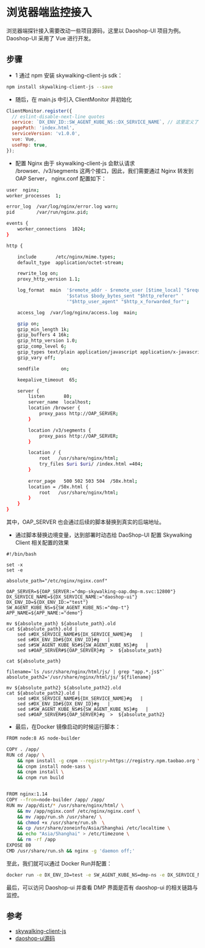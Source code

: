# 浏览器端监控接入

浏览器端探针接入需要改动一些项目源码，这里以 Daoshop-UI 项目为例。
Daoshop-UI 采用了 Vue 进行开发。

## 步骤
- 1 通过 npm 安装 skywalking-client-js sdk：
```bash
npm install skywalking-client-js --save
```

- 随后，在 main.js 中引入 ClientMonitor 并初始化
```js
ClientMonitor.register({
  // eslint-disable-next-line quotes
  service: `DX_ENV_ID::SW_AGENT_KUBE_NS::DX_SERVICE_NAME`, // 这里定义了三个环境变量，分别代表 DMP 环境Code，对应的 Kubenetes Namespace，服务名。后续会在脚本里面对其替换。
  pagePath: 'index.html',
  serviceVersion: 'v1.0.0',
  vue: Vue,
  useFmp: true,
});
```

- 配置 Nginx
由于 skywalking-client-js 会默认请求 /browser、/v3/segments 这两个接口，因此，我们需要通过 Nginx 转发到 OAP Server， nginx.conf 配置如下：
```bash
user  nginx;
worker_processes  1;

error_log  /var/log/nginx/error.log warn;
pid        /var/run/nginx.pid;

events {
    worker_connections  1024;
}

http {

    include       /etc/nginx/mime.types;
    default_type  application/octet-stream;

    rewrite_log on;
    proxy_http_version 1.1;

    log_format  main  '$remote_addr - $remote_user [$time_local] "$request" '
                      '$status $body_bytes_sent "$http_referer" '
                      '"$http_user_agent" "$http_x_forwarded_for"';

    access_log  /var/log/nginx/access.log  main;

    gzip on;
    gzip_min_length 1k;
    gzip_buffers 4 16k;
    gzip_http_version 1.0;
    gzip_comp_level 6;
    gzip_types text/plain application/javascript application/x-javascript text/css application/xml text/javascript application/x-httpd-php image/jpeg image/gif image/png;
    gzip_vary off;

    sendfile        on;

    keepalive_timeout  65;

    server {
        listen       80;
        server_name  localhost;
        location /browser {
            proxy_pass http://OAP_SERVER;
        }

        location /v3/segments {
            proxy_pass http://OAP_SERVER;
        }

        location / {
            root   /usr/share/nginx/html;
            try_files $uri $uri/ /index.html =404;
        }
        
        error_page   500 502 503 504  /50x.html;
        location = /50x.html {
            root   /usr/share/nginx/html;
        }
    }
}
```
其中，OAP_SERVER 也会通过后续的脚本替换到真实的后端地址。

- 通过脚本替换边境变量，达到部署时动态给 DaoShop-UI 配置 Skywalking Client 相关配置的效果
```shell
#!/bin/bash

set -x
set -e

absolute_path="/etc/nginx/nginx.conf"

OAP_SERVER=${OAP_SERVER:="dmp-skywalking-oap.dmp-m.svc:12800"}
DX_SERVICE_NAME=${DX_SERVICE_NAME:="daoshop-ui"}
DX_ENV_ID=${DX_ENV_ID:="test"}
SW_AGENT_KUBE_NS=${SW_AGENT_KUBE_NS:="dmp-t"}
APP_NAME=${APP_NAME:="demo"}

mv ${absolute_path} ${absolute_path}.old
cat ${absolute_path}.old | 
    sed s#DX_SERVICE_NAME#${DX_SERVICE_NAME}#g   |
    sed s#DX_ENV_ID#${DX_ENV_ID}#g   |
    sed s#SW_AGENT_KUBE_NS#${SW_AGENT_KUBE_NS}#g   |
    sed s#OAP_SERVER#${OAP_SERVER}#g  >  ${absolute_path}

cat ${absolute_path}

filename=`ls /usr/share/nginx/html/js/ | grep "app.*.js$"`
absolute_path2='/usr/share/nginx/html/js/'${filename}

mv ${absolute_path2} ${absolute_path2}.old
cat ${absolute_path2}.old |
    sed s#DX_SERVICE_NAME#${DX_SERVICE_NAME}#g   |
    sed s#DX_ENV_ID#${DX_ENV_ID}#g   |
    sed s#SW_AGENT_KUBE_NS#${SW_AGENT_KUBE_NS}#g   |
    sed s#OAP_SERVER#${OAP_SERVER}#g  >  ${absolute_path2}

```

- 最后，在Docker 镜像启动的时候运行脚本：
```bash
FROM node:8 AS node-builder

COPY . /app/
RUN cd /app/ \
    && npm install -g cnpm --registry=https://registry.npm.taobao.org \
    && cnpm install node-sass \
    && cnpm install \
    && cnpm run build


FROM nginx:1.14
COPY --from=node-builder /app/ /app/
RUN mv /app/dist/* /usr/share/nginx/html/ \
    && mv /app/nginx.conf /etc/nginx/nginx.conf \
    && mv /app/run.sh /usr/share/ \
    && chmod +x /usr/share/run.sh  \
    && cp /usr/share/zoneinfo/Asia/Shanghai /etc/localtime \
    && echo "Asia/Shanghai" > /etc/timezone \
    && rm -rf /app
EXPOSE 80
CMD /usr/share/run.sh && nginx -g 'daemon off;'
```

至此，我们就可以通过 Docker Run并配置：
```bash
docker run -e DX_ENV_ID=test -e SW_AGENT_KUBE_NS=dmp-ns -e DX_SERVICE_NAME=daoshop-ui -e OAP_SERVER="dmp-skywalking-oap.dmp-m.svc:12800" -d daoshop-ui 
```

最后，可以访问 Daoshop-ui 并查看 DMP 界面是否有 daoshop-ui 的相关链路与监控。

## 参考
- [skywalking-client-js](https://github.com/apache/skywalking-client-js)
- [daoshop-ui源码](https://gitlab.daocloud.cn/bda/daoshop/shop-ui)